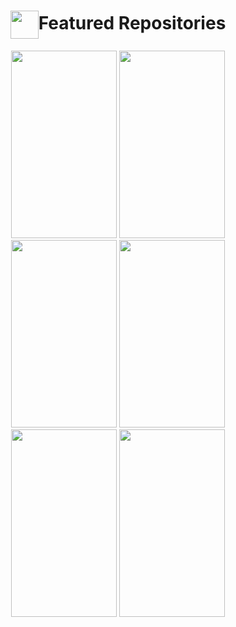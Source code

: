 <!--Welcome Message-->
<div align = center>



<div align="center">
        <h1><img align="center" width="45"
                src="https://emojis.slackmojis.com/emojis/images/1531847048/4223/blob-100.gif?1531847048" />Featured
            Repositories</h1>
        <p align="center">
            <a href="https://github.com/kopildas/furniture">
                <img width="168.75" height="300" src="https://i.ibb.co/3sH9V4J/benjamin-voros-X63-FTIZFb-Zo-unsplash.jpg" /></a>
            <a href="https://github.com/kopildas/furniture">
                <img width="168.75" height="300" src="https://i.ibb.co/3sH9V4J/benjamin-voros-X63-FTIZFb-Zo-unsplash.jpg" /></a>
            <a href="https://github.com/kopildas/furniture">
                <img width="168.75" height="300" src="https://i.ibb.co/3sH9V4J/benjamin-voros-X63-FTIZFb-Zo-unsplash.jpg" /></a>
            <a href="https://github.com/kopildas/furniture">
                <img width="168.75" height="300" src="https://i.ibb.co/3sH9V4J/benjamin-voros-X63-FTIZFb-Zo-unsplash.jpg" /></a>
            <a href="https://github.com/kopildas/furniture">
                <img width="168.75" height="300" src="https://i.ibb.co/3sH9V4J/benjamin-voros-X63-FTIZFb-Zo-unsplash.jpg" /></a>
            <a href="https://github.com/kopildas/furniture">
                <img width="168.75" height="300" src="https://i.ibb.co/3sH9V4J/benjamin-voros-X63-FTIZFb-Zo-unsplash.jpg" /></a>
            <!-- <a href="https://github.com/kopildas/unchat_frontend">
                <img
                    src="https://github-readme-stats.vercel.app/api/pin/?username=kopildas&repo=unchat_frontend&theme=dark" /></a> -->
        </p>
    </div>




</div>

<!-- ![](https://github-readme-stats.vercel.app/api?username=kopildas&theme=onedark&hide_border=false&include_all_commits=true&count_private=true)<br/>
![](https://github-readme-streak-stats.herokuapp.com/?user=kopildas&theme=onedark&hide_border=false)<br/>
![](https://github-readme-stats.vercel.app/api/top-langs/?username=kopildas&theme=onedark&hide_border=false&include_all_commits=true&count_private=true&layout=compact) -->

<!-- Proudly created with GPRM ( https://gprm.itsvg.in )  [![](https://visitcount.itsvg.in/api?id=kopildas&icon=0&color=9)](https://visitcount.itsvg.in) -->

<!-- BLOG-POST-LIST:START -->
<!-- BLOG-POST-LIST:END -->

<!--[website]: -->

<!--[youtube]: https://www.youtube.com/channel/-->
